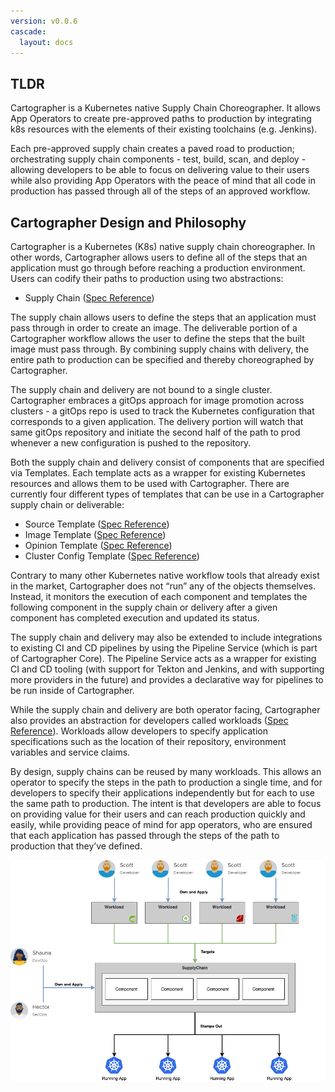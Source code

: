 ```yaml
---
version: v0.0.6
cascade:
  layout: docs
---
```


## TLDR

Cartographer is a Kubernetes native Supply Chain Choreographer. It allows App Operators to create pre-approved paths to production by integrating k8s resources with the elements of their existing toolchains (e.g. Jenkins).

Each pre-approved supply chain creates a paved road to production; orchestrating supply chain components - test, build, scan, and deploy - allowing developers to be able to focus on delivering value to their users while also providing App Operators with the peace of mind that all code in production has passed through all of the steps of an approved workflow.

## Cartographer Design and Philosophy

Cartographer is a Kubernetes (K8s) native supply chain choreographer. In other words, Cartographer allows users to define all of the steps that an application must go through before reaching a production environment. Users can codify their paths to production using two abstractions:

* Supply Chain ([Spec Reference](reference.md/#clustersupplychain))
<!-- * Deliverable ([Spec Reference](reference.md)) -->

The supply chain allows users to define the steps that an application must pass through in order to create an image. The deliverable portion of a Cartographer workflow allows the user to define the steps that the built image must pass through. By combining supply chains with delivery, the entire path to production can be specified and thereby choreographed by Cartographer.

The supply chain and delivery are not bound to a single cluster. Cartographer embraces a gitOps approach for image promotion across clusters - a gitOps repo is used to track the Kubernetes configuration that corresponds to a given application. The delivery portion will watch that same gitOps repository and initiate the second half of the path to prod whenever a new configuration is pushed to the repository.

Both the supply chain and delivery consist of components that are specified via Templates. Each template acts as a wrapper for existing Kubernetes resources and allows them to be used with Cartographer. There are currently four different types of templates that can be use in a Cartographer supply chain or deliverable:

* Source Template ([Spec Reference](reference.md/#clustersourcetemplate))
* Image Template ([Spec Reference](reference.md/#clusterimagetemplate))
* Opinion Template ([Spec Reference](reference.md/#clusterconfigtemplate))
* Cluster Config Template ([Spec Reference](reference.md/#clustertemplate))

 Contrary to many other Kubernetes native workflow tools that already exist in the market, Cartographer does not “run” any of the objects themselves. Instead, it monitors the execution of each component and templates the following component in the supply chain or delivery after a given component has completed execution and updated its status.

The supply chain and delivery may also be extended to include integrations to existing CI and CD pipelines by using the Pipeline Service (which is part of Cartographer Core). The Pipeline Service acts as a wrapper for existing CI and CD tooling (with support for Tekton and Jenkins, and with supporting more providers in the future) and provides a declarative way for pipelines to be run inside of Cartographer.

While the supply chain and delivery are both operator facing, Cartographer also provides an abstraction for developers called workloads ([Spec Reference](reference.md/#workload)). Workloads allow developers to specify application specifications such as the location of their repository, environment variables and service claims.

By design, supply chains can be reused by many workloads. This allows an operator to specify the steps in the path to production a single time, and for developers to specify their applications independently but for each to use the same path to production. The intent is that developers are able to focus on providing value for their users and can reach production quickly and easily, while providing peace of mind for app operators, who are ensured that each application has passed through the steps of the path to production that they’ve defined.

![Cartographer High Level Diagram](img/ownership-flow.png)